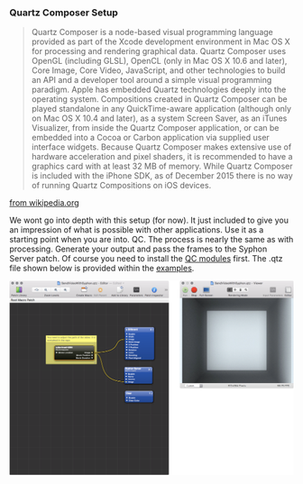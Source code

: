 ### Quartz Composer Setup  

>Quartz Composer is a node-based visual programming language provided as part of the Xcode development environment in Mac OS X for processing and rendering graphical data.
>Quartz Composer uses OpenGL (including GLSL), OpenCL (only in Mac OS X 10.6 and later), Core Image, Core Video, JavaScript, and other technologies to build an API and a developer tool around a simple visual programming paradigm. Apple has embedded Quartz technologies deeply into the operating system. Compositions created in Quartz Composer can be played standalone in any QuickTime-aware application (although only on Mac OS X 10.4 and later), as a system Screen Saver, as an iTunes Visualizer, from inside the Quartz Composer application, or can be embedded into a Cocoa or Carbon application via supplied user interface widgets. Because Quartz Composer makes extensive use of hardware acceleration and pixel shaders, it is recommended to have a graphics card with at least 32 MB of memory. While Quartz Composer is included with the iPhone SDK, as of December 2015 there is no way of running Quartz Compositions on iOS devices.  

[from wikipedia.org](https://en.wikipedia.org/wiki/Quartz_Composer)

We wont go into depth with this setup (for now). It just included to give you an impression of what is possible with other applications. Use it as a starting point when you are into. QC. The process is nearly the same as with processing. Generate your output and pass the frames to the Syphon Server patch. Of course you need to install the [QC modules](https://github.com/Syphon/Quartz-Composer/releases/tag/4) first. The .qtz file shown below is provided within the [examples](https://github.com/FH-Potsdam/doing-projection-mapping/tree/master/examples/QuartzComposer).  

[![](images/qc-syphon.png)](images/qc-syphon.png)  

